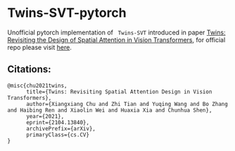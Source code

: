 # Twins-SVT-pytorch
Unofficial pytorch implementation of ` Twins-SVT` introduced in paper [Twins: Revisiting the Design of Spatial Attention in Vision Transformers](https://arxiv.org/abs/2104.13840), for official repo please visit [here](https://github.com/Meituan-AutoML/Twins).

## Citations:
```
@misc{chu2021twins,
      title={Twins: Revisiting Spatial Attention Design in Vision Transformers}, 
      author={Xiangxiang Chu and Zhi Tian and Yuqing Wang and Bo Zhang and Haibing Ren and Xiaolin Wei and Huaxia Xia and Chunhua Shen},
      year={2021},
      eprint={2104.13840},
      archivePrefix={arXiv},
      primaryClass={cs.CV}
}
```
